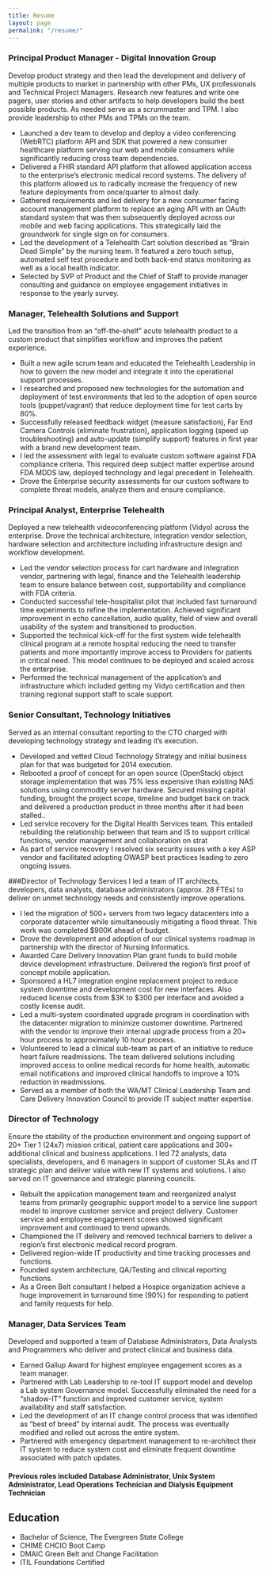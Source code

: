 ```yaml
---
title: Resume
layout: page
permalink: "/resume/"
---
```


### Principal Product Manager - Digital Innovation Group

Develop product strategy and then lead the development and delivery of multiple products to market in partnership with other PMs, UX professionals and Technical Project Managers.  Research new features and write one pagers, user stories and other artifacts to help developers build the best possible products.   As needed serve as a scrummaster and TPM.  I also provide leadership to other PMs and TPMs on the team.

* Launched a dev team to develop and deploy a video conferencing (WebRTC) platform API and SDK that powered a new consumer healthcare platform serving our web and mobile consumers while significantly reducing cross team dependencies.
* Delivered a FHIR standard API platform that allowed application  access to the enterprise’s electronic medical record systems.  The delivery of this platform allowed us to radically increase the frequency of new feature deployments from once/quarter to almost daily.
* Gathered requirements and led delivery for a new consumer facing account management platform to replace an aging API with an OAuth standard system that was then subsequently deployed across our mobile and web facing applications.  This strategically laid the groundwork for single sign on for consumers.
* Led the development of  a Telehealth Cart solution described as “Brain Dead Simple” by the nursing team.  It featured a zero touch setup, automated self test procedure and both back-end status monitoring as well as a local health indicator.
* Selected by SVP of Product and the Chief of Staff to provide manager consulting and guidance on employee engagement initiatives in response to the yearly survey.

### Manager, Telehealth Solutions and Support
Led the transition from an “off-the-shelf” acute telehealth product to a custom product that simplifies workflow and improves the patient experience.  

* Built a new agile scrum team and educated the Telehealth Leadership in how to govern the new model and integrate it into the operational support processes.
* I researched and proposed new technologies for the automation and deployment of test environments that led to the adoption of open source tools (puppet/vagrant) that reduce deployment time for test carts by 80%.
* Successfully released feedback widget (measure satisfaction), Far End Camera Controls (eliminate frustration), application logging (speed up troubleshooting) and auto-update (simplify support) features in first year with a brand new development team.
* I led the assessment with legal to evaluate custom software against FDA compliance criteria.  This required deep subject matter expertise around FDA MDDS law, deployed technology and legal precedent in Telehealth.
* Drove the  Enterprise security assessments for our custom software to complete threat models, analyze them and ensure compliance.  

### Principal Analyst, Enterprise Telehealth
Deployed  a new telehealth videoconferencing platform (Vidyo) across the enterprise.  Drove the technical architecture, integration vendor selection, hardware selection and architecture including infrastructure  design and workflow development.

* Led the vendor selection process for cart hardware and integration vendor, partnering with legal, finance and the Telehealth leadership team to ensure balance between cost, supportability and compliance with FDA criteria.
* Conducted successful tele-hospitalist pilot that included fast turnaround time experiments to refine the implementation.  Achieved significant improvement in echo cancellation, audio quality, field of view and overall usability of the system and transitioned to production.
* Supported the technical kick-off for the first system wide telehealth clinical program at a remote hospital reducing the need to transfer patients and more importantly improve access to Providers for patients in critical need.  This model continues to be deployed and scaled across the enterprise.
* Performed the technical management of the application’s and infrastructure which included getting my Vidyo certification and then training regional support staff to scale support.

### Senior Consultant, Technology Initiatives
Served as an internal consultant reporting to the CTO charged with developing technology strategy and leading it’s execution.  

* Developed and vetted Cloud Technology Strategy and initial business plan for that was budgeted for 2014 execution. 
* Rebooted a proof of concept for an open source (OpenStack) object storage implementation that was 75% less expensive than existing NAS solutions using commodity server hardware.  Secured missing capital funding, brought the project scope, timeline and budget back on track and delivered a production product in three months after it had been stalled..
* Led service recovery for the Digital Health Services team.  This entailed rebuilding the relationship between that team and IS to support critical functions, vendor management and collaboration on strat
* As part of service recovery I resolved six security issues with a key ASP vendor and facilitated adopting OWASP best practices leading to zero ongoing issues.

###Director of Technology Services
I led a team of IT architects, developers, data analysts, database administrators (approx. 28 FTEs) to deliver on unmet technology needs and consistently improve operations.

* I led the migration of 500+ servers from two legacy datacenters into a corporate datacenter while simultaneously mitigating a flood threat.  This work was completed $900K ahead of budget.
* Drove the development and adoption of our clinical systems roadmap in partnership with the director of Nursing Informatics.
* Awarded Care Delivery Innovation Plan grant funds to build mobile device development infrastructure.  Delivered the region’s first proof of concept mobile application.
* Sponsored a HL7 integration engine replacement project to reduce system downtime and development cost for new interfaces.  Also reduced license costs from $3K to $300 per interface and avoided a costly license audit.
* Led a multi-system coordinated upgrade program in coordination with the datacenter migration to minimize customer downtime.  Partnered with the vendor to improve their internal upgrade process from a 20+ hour process to approximately 10 hour process.
* Volunteered to lead a clinical sub-team as part of an initiative to reduce heart failure readmissions. The team delivered solutions including improved access to online medical records for home health, automatic email notifications and improved clinical handoffs to improve a 10% reduction in readmissions.
* Served as a member of both the WA/MT Clinical Leadership Team and Care Delivery Innovation Council to provide IT subject matter expertise.

### Director of Technology
Ensure the stability of the production environment and ongoing support of 20+ Tier 1 (24x7) mission critical, patient care applications and 300+ additional clinical and business applications. I led 72 analysts, data specialists, developers, and 6 managers in support of customer SLAs and IT strategic plan and deliver value with new IT systems and solutions.  I also served on IT governance and strategic planning councils.

* Rebuilt the application management team and reorganized analyst teams from primarily geographic support model to a service line support model to improve customer service and project delivery.  Customer service and employee engagement scores showed significant improvement and continued to trend upwards.
* Championed the IT delivery and removed technical barriers to deliver a region’s first electronic medical record program.
* Delivered region-wide IT productivity and time tracking processes and functions.
* Founded system architecture, QA/Testing and clinical reporting functions.   
* As a Green Belt consultant I helped a Hospice organization achieve a huge improvement in turnaround time (90%) for responding to patient and family requests for help. 

### Manager, Data Services Team
Developed and supported a team of Database Administrators, Data Analysts and Programmers who deliver and protect clinical and business data.     

* Earned Gallup Award for highest employee engagement scores as a team manager.
* Partnered with Lab Leadership to re-tool IT support model and develop a Lab system Governance model.  Successfully eliminated the need for a “shadow-IT” function and improved customer service, system availability and staff satisfaction.
* Led the development of an IT change control process that was identified as “best of breed” by internal audit.  The process was eventually modified and rolled out across the entire system.
* Partnered with emergency department management to re-architect their IT system to reduce system cost and eliminate frequent downtime associated with patch updates.

#### Previous roles included  Database Administrator, Unix System Administrator,  Lead Operations Technician and Dialysis Equipment Technician  

## Education
* Bachelor of Science, The Evergreen State College
* CHIME CHCIO Boot Camp
* DMAIC Green Belt and Change Facilitation
* ITIL Foundations Certified
